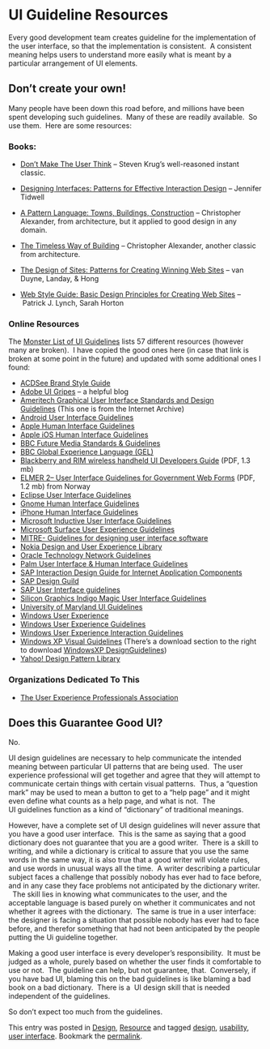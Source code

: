 #  UI Guideline Resources

Every good development team creates guideline for the implementation of the user interface, so that the implementation is consistent.  A consistent meaning helps users to understand more easily what is meant by a particular arrangement of UI elements.  

## Don’t create your own!

Many people have been down this road before, and millions have been spent developing such guidelines.  Many of these are readily available.  So use them.  Here are some resources:

### Books:

*   [Don’t Make The User Think](http://rads.stackoverflow.com/amzn/click/0321344758) – Steven Krug’s well-reasoned instant classic.  
    
*   [Designing Interfaces: Patterns for Effective Interaction Design](http://www.amazon.com/dp/0596008031/) – Jennifer Tidwell
*   [A Pattern Language: Towns, Buildings, Construction](http://www.amazon.com/dp/0195019199/) – Christopher Alexander, from architecture, but it applied to good design in any domain.
*   [The Timeless Way of Building](http://www.amazon.com/dp/0195024028/) – Christopher Alexander, another classic from architecture.
*   [The Design of Sites: Patterns for Creating Winning Web Sites](http://www.amazon.com/dp/0131345559/) – van Duyne, Landay, & Hong
*   [Web Style Guide: Basic Design Principles for Creating Web Sites](http://www.amazon.com/exec/obidos/ASIN/0300137370/) – Patrick J. Lynch, Sarah Horton

### Online Resources

The [Monster List of UI Guidelines](http://www.theuxbookmark.com/2010/08/interaction-design/a-monster-list-of-ui-guidelines-style-guides/) lists 57 different resources (however many are broken).  I have copied the good ones here (in case that link is broken at some point in the future) and updated with some additional ones I found:

*   [ACDSee Brand Style Guide](http://www.acdsee.com/mediaroom/brandstyleguide)
*   [Adobe UI Gripes](http://adobegripes.tumblr.com/) – a helpful blog
*   [Ameritech Graphical User Interface Standards and Design Guidelines](http://web.archive.org/web/20010210130930/www.ameritech.com/corporate/testtown/library/standard/std-guix.html) (This one is from the Internet Archive)
*   [Android User Interface Guidelines](http://developer.android.com/guide/practices/ui_guidelines/index.html)
*   [Apple Human Interface Guidelines](http://developer.apple.com/mac/library/documentation/UserExperience/Conceptual/AppleHIGuidelines/)
*   [Apple iOS Human Interface Guidelines](http://developer.apple.com/library/ios/#documentation/userexperience/conceptual/mobilehig/Introduction/Introduction.html)
*   [BBC Future Media Standards & Guidelines](http://www.bbc.co.uk/guidelines/futuremedia/)
*   [BBC Global Experience Language (GEL)](http://www.bbc.co.uk/guidelines/gel/)
*   [Blackberry and RIM wireless handheld UI Developers Guide](http://www.blackberry.com/developers/na/c_plus/doc/sdk21/ui_engine_api_21.pdf) (PDF, 1.3 mb)
*   [ELMER 2– User Interface Guidelines for Government Web Forms](http://www.brreg.no/elmer/elmer2-english.pdf) (PDF, 1.2 mb) from Norway
*   [Eclipse User Interface Guidelines](http://wiki.eclipse.org/index.php/User_Interface_Guidelines)
*   [Gnome Human Interface Guidelines](http://library.gnome.org/devel/hig-book/)
*   [iPhone Human Interface Guidelines](http://developer.apple.com/iphone/library/documentation/userexperience/conceptual/mobilehig/Introduction/Introduction.html)
*   [Microsoft Inductive User Interface Guidelines](http://msdn.microsoft.com/en-us/library/ms997506.aspx)
*   [Microsoft Surface User Experience Guidelines](http://www.microsoft.com/downloads/details.aspx?displaylang=en&FamilyID=38cc76f1-4a16-4c13-9740-c34dbb5c3012)
*   [MITRE- Guidelines for designing user interface software](http://hcibib.org/sam/)
*   [Nokia Design and User Experience Library](http://library.forum.nokia.com/index.jsp?topic=/Design_and_User_Experience_Library/GUID-A8DF3EB8-E97C-4DA0-95F6-F464ECC995BC_cover.html)
*   [Oracle Technology Network Guidelines](http://www.oracle.com/technology/tech/blaf/specs/index.html#topoftoc)
*   [Palm User Interface & Human Interface Guidelines](http://developer.palm.com/index.php?option=com_content&view=article&id=1606)
*   [SAP Interaction Design Guide for Internet Application Components](http://www.sapdesignguild.org/resources/web_guidelines/index.htm)
*   [SAP Design Guild](http://www.sapdesignguild.org/resources/resources.asp)
*   [SAP User Interface guidelines](http://www.sapdesignguild.org/resources/uiguidelines.asp)
*   [Silicon Graphics Indigo Magic User Interface Guidelines](http://techpubs.sgi.com/library/tpl/cgi-bin/browse.cgi?coll=0530&db=bks&cmd=toc&pth=/SGI_Developer/UI_Glines)
*   [University of Maryland UI Guidelines](http://otal.umd.edu/guse/standards.html)
*   [Windows User Experience](http://msdn.microsoft.com/en-us/windows/bb978520.aspx)
*   [Windows User Experience Guidelines](http://www.microsoft.com/downloads/details.aspx?FamilyID=b996e1e7-a83a-4cae-936b-2a9d94b11bc5&displaylang=en)
*   [Windows User Experience Interaction Guidelines](http://msdn.microsoft.com/en-us/library/aa511258.aspx)
*   [Windows XP Visual Guidelines](http://www.microsoft.com/whdc/archive/XPguidelines.mspx) (There’s a download section to the right to download [WindowsXP DesignGuidelines](http://download.microsoft.com/download/whistler/xpv/1.0a/WXP/EN-US/WindowsXP_DesignGuidelines.exe))
*   [Yahoo! Design Pattern Library](http://developer.yahoo.com/ypatterns/)

### Organizations Dedicated To This

*   [The User Experience Professionals Association](http://www.upassoc.org/)

## Does this Guarantee Good UI?

No.  

UI design guidelines are necessary to help communicate the intended meaning between particular UI patterns that are being used.  The user experience professional will get together and agree that they will attempt to communicate certain things with certain visual patterns.  Thus, a “question mark” may be used to mean a button to get to a “help page” and it might even define what counts as a help page, and what is not.  The UI guidelines function as a kind of “dictionary” of traditional meanings. 

However, have a complete set of UI design guidelines will never assure that you have a good user interface.  This is the same as saying that a good dictionary does not guarantee that you are a good writer.  There is a skill to writing, and while a dictionary is critical to assure that you use the same words in the same way, it is also true that a good writer will violate rules, and use words in unusual ways all the time.  A writer describing a particular subject faces a challenge that possibly nobody has ever had to face before, and in any case they face problems not anticipated by the dictionary writer.   The skill lies in knowing what communicates to the user, and the acceptable language is based purely on whether it communicates and not whether it agrees with the dictionary.  The same is true in a user interface: the designer is facing a situation that possible nobody has ever had to face before, and therefor something that had not been anticipated by the people putting the Ui guideline together.  

Making a good user interface is every developer’s responsibility.  It must be judged as a whole, purely based on whether the user finds it comfortable to use or not.  The guideline can help, but not guarantee, that.  Conversely, if you have bad UI, blaming this on the bad guidelines is like blaming a bad book on a bad dictionary.  There is a  UI design skill that is needed independent of the guidelines.  

So don’t expect too much from the guidelines.

This entry was posted in [Design](https://agiletribe.purplehillsbooks.com/category/design/), [Resource](https://agiletribe.purplehillsbooks.com/category/resource/) and tagged [design](https://agiletribe.purplehillsbooks.com/tag/design/), [usability](https://agiletribe.purplehillsbooks.com/tag/usability/), [user interface](https://agiletribe.purplehillsbooks.com/tag/user-interface/). Bookmark the [permalink](https://agiletribe.purplehillsbooks.com/2013/01/22/ui-guideline-resources/ "Permalink to UI Guideline Resources").